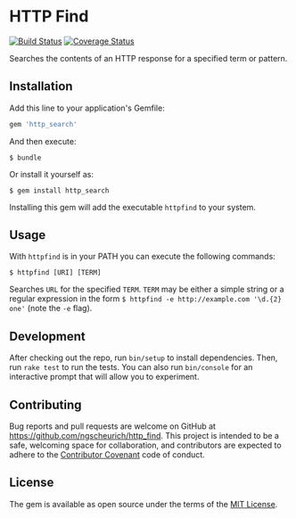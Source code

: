 # HTTP Find 

[![Build Status](https://travis-ci.org/ngscheurich/http_search.svg?branch=master)](https://travis-ci.org/ngscheurich/http_search)
[![Coverage Status](https://coveralls.io/repos/github/ngscheurich/http_search/badge.svg?branch=master)](https://coveralls.io/github/ngscheurich/http_search?branch=master)

Searches the contents of an HTTP response for a specified term or pattern.

## Installation

Add this line to your application's Gemfile:

```ruby
gem 'http_search'
```

And then execute:

    $ bundle

Or install it yourself as:

    $ gem install http_search

Installing this gem will add the executable `httpfind` to your system.

## Usage

With `httpfind` is in your PATH you can execute the following commands:

```
$ httpfind [URI] [TERM]
```

Searches `URL` for the specified `TERM`. `TERM` may be either a simple string or
a regular expression in the form `$ httpfind -e http://example.com '\d.{2} one'`
(note the `-e` flag).

## Development

After checking out the repo, run `bin/setup` to install dependencies. Then, run
`rake test` to run the tests. You can also run `bin/console` for an interactive
prompt that will allow you to experiment.

## Contributing

Bug reports and pull requests are welcome on GitHub at
https://github.com/ngscheurich/http_find. This project is intended to be a safe,
welcoming space for collaboration, and contributors are expected to adhere to
the [Contributor Covenant](http://contributor-covenant.org) code of conduct.

## License

The gem is available as open source under the terms of the
[MIT License](http://opensource.org/licenses/MIT).

